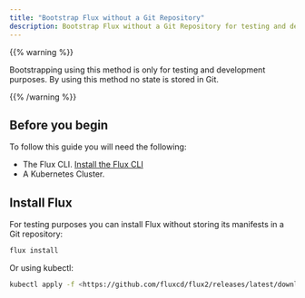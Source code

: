 ```yaml
---
title: "Bootstrap Flux without a Git Repository"
description: Bootstrap Flux without a Git Repository for testing and development purposes.
---
```


{{% warning %}}

Bootstrapping using this method is only for testing and development purposes. By using this method no state is stored in Git.

{{% /warning %}}

## Before you begin

To follow this guide you will need the following:

- The Flux CLI. [Install the Flux CLI](../installation.md#install-the-flux-cli)
- A Kubernetes Cluster.

## Install Flux

For testing purposes you can install Flux without storing its manifests in a Git repository:

```bash
flux install

```

Or using kubectl:

```bash
kubectl apply -f <https://github.com/fluxcd/flux2/releases/latest/download/install.yaml>
```

